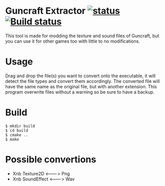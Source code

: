 Guncraft Extractor [![status](https://travis-ci.org/leha-bot/GuncraftExtractor.svg?branch=master)](https://travis-ci.org/leha-bot/GuncraftExtractor/)
[![Build status](https://ci.appveyor.com/api/projects/status/cu8918dwdx6u1kft?svg=true)](https://ci.appveyor.com/project/leha-bot/guncraftextractor)
==================

This tool is made for modding the texture and sound files of Guncraft, but you can use it for other games too with little to no modifications.

# Usage
Drag and drop the file(s) you want to convert onto the executable, it will detect the file types and convert them accordingly. The converted file will have the same name as the original file, but with another extension. This program overwrite files without a warning so be sure to have a backup.

# Build
    $ mkdir build
    $ cd build
    $ cmake ..
    $ make

# Possible convertions
- Xnb Texture2D <---> Png
- Xnb SoundEffect <---> Wav

